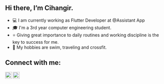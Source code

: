## Hi there, I’m Cihangir. 

- 💻 I am currently working as Flutter Developer at @Assistant App
- 🎓 I'm a 3rd year computer engineering student.
- ⭐ Giving great importance to daily routines and working discipline is the key to success for me.
- 💪 My hobbies are swim, traveling and crossfit.


## Connect with me:
[<img align = "left" alt="emirhansern | Instagram" width = "22px" src = "https://cdn.jsdelivr.net/npm/simple-icons@v3/icons/instagram.svg" />][instagram]

[<img align = "left" alt="emirhansern | Linkedin" width = "22px" src = "https://cdn.jsdelivr.net/npm/simple-icons@v3/icons/linkedin.svg" />][linkedin]


<br />

[instagram]: https://www.instagram.com/cihangirtuncerr
[linkedin]: https://www.linkedin.com/in/cihangir-tuncer-b4b3311b0
